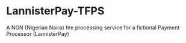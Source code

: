 # LannisterPay-TFPS
A NGN (Nigerian Naira) fee processing service for a fictional Payment Processor (LannisterPay)
